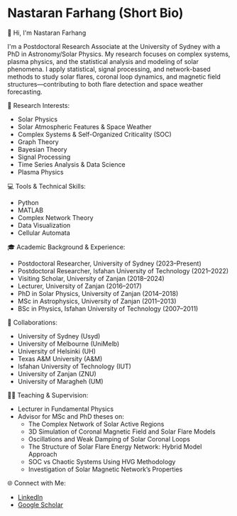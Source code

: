 # Nastaran Farhang (Short Bio)

 👋 Hi, I'm Nastaran Farhang

I'm a Postdoctoral Research Associate at the University of Sydney with a PhD in Astronomy/Solar Physics. My research focuses on complex systems, plasma physics, and the statistical analysis and modeling of solar phenomena. I apply statistical, signal processing, and network-based methods to study solar flares, coronal loop dynamics, and magnetic field structures—contributing to both flare detection and space weather forecasting.

 🔬 Research Interests:
- Solar Physics
- Solar Atmospheric Features & Space Weather
- Complex Systems & Self-Organized Criticality (SOC)
- Graph Theory
- Bayesian Theory
- Signal Processing
- Time Series Analysis & Data Science
- Plasma Physics 


 💻 Tools & Technical Skills:
- Python 
- MATLAB 
- Complex Network Theory
- Data Visualization
- Cellular Automata


 🎓 Academic Background & Experience:
- Postdoctoral Researcher, University of Sydney (2023–Present)
- Postdoctoral Researcher, Isfahan University of Technology (2021–2022)
- Visiting Scholar, University of Zanjan (2018–2024)
- Lecturer, University of Zanjan (2016–2017)
- PhD in Solar Physics, University of Zanjan (2014–2018)
- MSc in Astrophysics, University of Zanjan (2011–2013)
- BSc in Physics, Isfahan University of Technology (2007–2011)


 🤝 Collaborations:
- University of Sydney (Usyd)  
- University of Melbourne (UniMelb)  
- University of Helsinki (UH) 
- Texas A&M University (A&M) 
- Isfahan University of Technology (IUT)  
- University of Zanjan (ZNU)  
- University of Maragheh (UM)


 🧑‍🏫 Teaching & Supervision:
- Lecturer in Fundamental Physics
- Advisor for MSc and PhD theses on:
  - The Complex Network of Solar Active Regions
  - 3D Simulation of Coronal Magnetic Field and Solar Flare Models
  - Oscillations and Weak Damping of Solar Coronal Loops
  - The Structure of Solar Flare Energy Network: Hybrid Model Approach
  - SOC vs Chaotic Systems Using HVG Methodology
  - Investigation of Solar Magnetic Network’s Properties


 🌐 Connect with Me:
- [LinkedIn](https://www.linkedin.com/in/nastaran-farhang)
- [Google Scholar](https://scholar.google.com/citations?hl=en&user=KGEB8dEAAAAJ)
